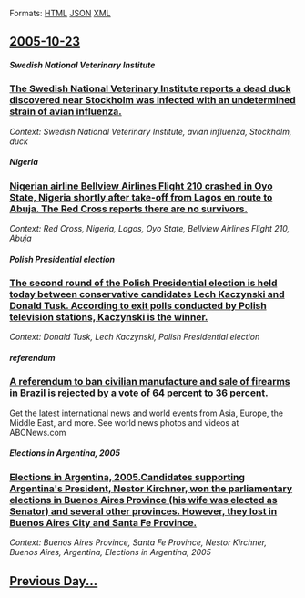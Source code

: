 
Formats: [HTML](2005/10/23/index.html)  [JSON](2005/10/23/index.json)  [XML](2005/10/23/index.xml)  

## [2005-10-23](/news/2005/10/23/index.md)

##### Swedish National Veterinary Institute
### [ The Swedish National Veterinary Institute reports a dead duck discovered near Stockholm was infected with an undetermined strain of avian influenza. ](/news/2005/10/23/the-swedish-national-veterinary-institute-reports-a-dead-duck-discovered-near-stockholm-was-infected-with-an-undetermined-strain-of-avian-i.md)
_Context: Swedish National Veterinary Institute, avian influenza, Stockholm, duck_

##### Nigeria
### [ Nigerian airline Bellview Airlines Flight 210 crashed in Oyo State, Nigeria shortly after take-off from Lagos en route to Abuja. The Red Cross reports there are no survivors. ](/news/2005/10/23/nigerian-airline-bellview-airlines-flight-210-crashed-in-oyo-state-nigeria-shortly-after-take-off-from-lagos-en-route-to-abuja-the-red-cr.md)
_Context: Red Cross, Nigeria, Lagos, Oyo State, Bellview Airlines Flight 210, Abuja_

##### Polish Presidential election
### [ The second round of the Polish Presidential election is held today between conservative candidates Lech Kaczynski and Donald Tusk. According to exit polls conducted by Polish television stations, Kaczynski is the winner. ](/news/2005/10/23/the-second-round-of-the-polish-presidential-election-is-held-today-between-conservative-candidates-lech-kaczyaski-and-donald-tusk-accordi.md)
_Context: Donald Tusk, Lech Kaczynski, Polish Presidential election_

##### referendum
### [ A referendum to ban civilian manufacture and sale of firearms in Brazil is rejected by a vote of 64 percent to 36 percent. ](/news/2005/10/23/a-referendum-to-ban-civilian-manufacture-and-sale-of-firearms-in-brazil-is-rejected-by-a-vote-of-64-percent-to-36-percent.md)
Get the latest international news and world events from Asia, Europe, the Middle East, and more. See world news photos and videos at ABCNews.com

##### Elections in Argentina, 2005
### [ Elections in Argentina, 2005.Candidates supporting Argentina's President, Nestor Kirchner, won the parliamentary elections in Buenos Aires Province (his wife was elected as Senator) and several other provinces. However, they lost in Buenos Aires City and Santa Fe Province. ](/news/2005/10/23/elections-in-argentina-2005-candidates-supporting-argentina-s-president-na-c-stor-kirchner-won-the-parliamentary-elections-in-buenos-aires.md)
_Context: Buenos Aires Province, Santa Fe Province, Nestor Kirchner, Buenos Aires, Argentina, Elections in Argentina, 2005_

## [Previous Day...](/news/2005/10/22/index.md)

